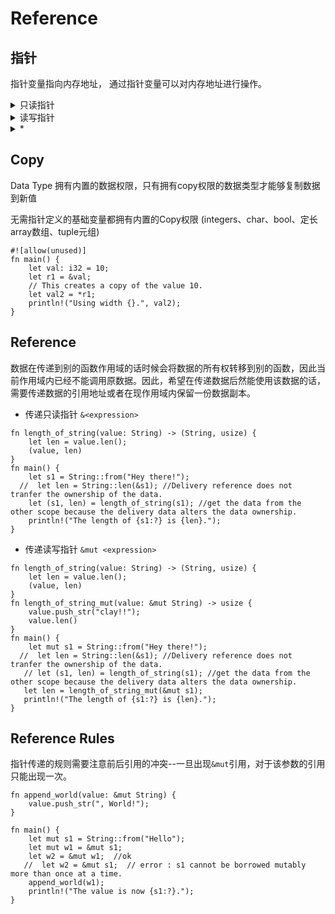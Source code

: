 # Reference

## 指针
指针变量指向内存地址， 通过指针变量可以对内存地址进行操作。

<details>
<summary>只读指针</summary>

通过传递只读指针的方式传递数据，避免数据拷贝带来的额外存储。

对变量<code>T</code>的只读指针引用为<code>&T</code>

```text
#![allow(unused)]
fn main() {
    struct Rectangle {
        width: f64,
        height: f64,
    };

    let s = Rectangle {
        width: 12.3,
        height: 34.7,
    };

    let read_s = &s;
    println!("Using width {}.", read_s.width);

    let val = 10;
    let r1 = &val;
    let r2 = &val;
    println!("{r1} should be the same as {r2}.");
}
```
</details>

<details>
<summary>读写指针</summary>

对变量<code>T</code>的读写指针引用为<code>&mut T</code>
```text
#![allow(unused)]
fn main() {
    struct Rectangle {
        width: f64,
        height: f64,
    };

    let mut s = Rectangle {
        width: 12.3,
        height: 34.7,
    };

    let read_s = &mut s;
    read_s.width=3.19;
    println!("Using width {}.", s.width); //3.19
}
```
</details>

<details>
<summary>*</summary>

<code>*</code> 取出地址的数据
```text
#![allow(unused)]
fn main() {
    let val: i32 = 10;
    let r1: &i32 = &val;
    // This creates a copy of the value 10.
    let val2: i32 = *r1;
    println!("Using width {}.", val2); //3.19
}
```
</details>

## Copy
Data Type 拥有内置的数据权限，只有拥有copy权限的数据类型才能够复制数据到新值

无需指针定义的基础变量都拥有内置的Copy权限 (integers、char、bool、定长array数组、tuple元组)

```text
#![allow(unused)]
fn main() {
    let val: i32 = 10;
    let r1 = &val;
    // This creates a copy of the value 10.
    let val2 = *r1;
    println!("Using width {}.", val2);
}
```

## Reference
数据在传递到别的函数作用域的话时候会将数据的所有权转移到别的函数，因此当前作用域内已经不能调用原数据。因此，希望在传递数据后然能使用该数据的话，需要传递数据的引用地址或者在现作用域内保留一份数据副本。

- 传递只读指针 `&<expression>`
```text
fn length_of_string(value: String) -> (String, usize) {
    let len = value.len();
    (value, len)
}
fn main() {
    let s1 = String::from("Hey there!");
  //  let len = String::len(&s1); //Delivery reference does not tranfer the ownership of the data.
    let (s1, len) = length_of_string(s1); //get the data from the other scope because the delivery data alters the data ownership. 
    println!("The length of {s1:?} is {len}."); 
}
```

- 传递读写指针 `&mut <expression>`
```text
fn length_of_string(value: String) -> (String, usize) {
    let len = value.len();
    (value, len)
}
fn length_of_string_mut(value: &mut String) -> usize {
    value.push_str("clay!!");
    value.len()
}
fn main() {
    let mut s1 = String::from("Hey there!");
  //  let len = String::len(&s1); //Delivery reference does not tranfer the ownership of the data.
   // let (s1, len) = length_of_string(s1); //get the data from the other scope because the delivery data alters the data ownership. 
   let len = length_of_string_mut(&mut s1);
   println!("The length of {s1:?} is {len}."); 
}
```

## Reference Rules
指针传递的规则需要注意前后引用的冲突--一旦出现`&mut`引用，对于该参数的引用只能出现一次。
```text
fn append_world(value: &mut String) {
    value.push_str(", World!");
}

fn main() {
    let mut s1 = String::from("Hello");
    let mut w1 = &mut s1;
    let w2 = &mut w1;  //ok
   //  let w2 = &mut s1;  // error : s1 cannot be borrowed mutably more than once at a time.
    append_world(w1);
    println!("The value is now {s1:?}.");
}
```